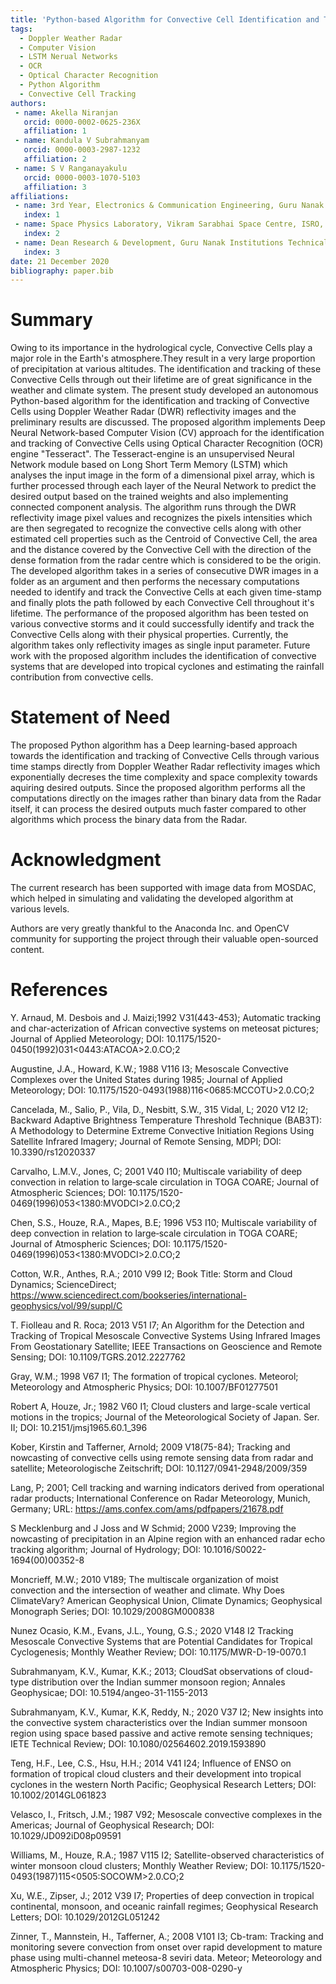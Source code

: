 ```yaml
---
title: 'Python-based Algorithm for Convective Cell Identification and Tracking using DWR Reflectivity Images'
tags:
  - Doppler Weather Radar
  - Computer Vision
  - LSTM Nerual Networks
  - OCR
  - Optical Character Recognition
  - Python Algorithm
  - Convective Cell Tracking
authors:
 - name: Akella Niranjan
   orcid: 0000-0002-0625-236X
   affiliation: 1
 - name: Kandula V Subrahmanyam
   orcid: 0000-0003-2987-1232
   affiliation: 2
 - name: S V Ranganayakulu
   orcid: 0000-0003-1070-5103
   affiliation: 3
affiliations:
 - name: 3rd Year, Electronics & Communication Engineering, Guru Nanak Institutions Technical Campus, Ibrahimpatnam, Telangana, India
   index: 1
 - name: Space Physics Laboratory, Vikram Sarabhai Space Centre, ISRO, Trivandrum, India
   index: 2
 - name: Dean Research & Development, Guru Nanak Institutions Technical Campus, Ibrahimpatnam, Telangana, India
   index: 3
date: 21 December 2020
bibliography: paper.bib
---
```


# Summary
Owing to its importance in the hydrological cycle, Convective Cells play a major role in the Earth's atmosphere.They result in a very large proportion of precipitation at various altitudes. The identification and tracking of these Convective Cells through out their lifetime are of great significance in the weather and climate system. The present study developed an autonomous Python-based algorithm for the identification and tracking of Convective Cells using Doppler Weather Radar (DWR) reflectivity images and the preliminary results are discussed. The proposed algorithm implements Deep Neural Network-based Computer Vision (CV) approach for the identification and tracking of Convective Cells using Optical Character Recognition (OCR) engine "Tesseract". The Tesseract-engine is an unsupervised Neural Network module based on Long Short Term Memory (LSTM) which analyses the input image in the form of a dimensional pixel array, which is further processed through each layer of the Neural Network to predict the desired output based on the trained weights and also implementing connected component analysis. The algorithm runs through the DWR reflectivity image pixel values and recognizes the pixels intensities which are then segregated to recognize the convective cells along with other estimated cell properties such as the Centroid of Convective Cell, the area and the distance covered by the Convective Cell with the  direction of the dense formation from the radar centre which is considered to be the origin. The developed algorithm takes in a series of consecutive DWR images in a folder as an argument and then performs the necessary computations needed to identify and track the Convective Cells at each given time-stamp and finally plots the path followed by each Convective Cell throughout it's lifetime. The performance of the proposed algorithm has been tested on various convective storms and it could successfully identify and track the Convective Cells along with their physical properties. Currently, the algorithm takes only reflectivity images as single input parameter. Future work with the proposed algorithm includes the identification of convective systems that are developed into tropical cyclones and estimating the rainfall contribution from convective cells.

# Statement of Need
The proposed Python algorithm has a Deep learning-based approach towards the identification and tracking of Convective Cells through various time stamps directly from Doppler Weather Radar reflectivity images which exponentially decreses the time complexity and space complexity towards aquiring desired outputs. Since the proposed algorithm performs all the computations directly on the images rather than binary data from the Radar itself, it can process the desired outputs much faster compared to other algorithms which process the binary data from the Radar. 

# Acknowledgment

The current research has been supported with image data from MOSDAC, which helped in simulating and validating the developed algorithm at various levels. 

Authors are very greatly thankful to the Anaconda Inc. and OpenCV community for supporting the project through their valuable open-sourced content.

# References

Y.  Arnaud,  M.  Desbois  and  J.  Maizi;1992 V31(443-453); Automatic  tracking  and  char-acterization  of  African  convective  systems  on  meteosat  pictures; Journal of Applied Meteorology; DOI: 10.1175/1520-0450(1992)031<0443:ATACOA>2.0.CO;2

Augustine, J.A., Howard, K.W.; 1988 V116 I3; Mesoscale Convective Complexes over the United States during 1985; Journal of Applied Meteorology; DOI: 10.1175/1520-0493(1988)116<0685:MCCOTU>2.0.CO;2

Cancelada, M., Salio, P., Vila, D., Nesbitt, S.W., 315 Vidal, L; 2020 V12 I2; Backward Adaptive Brightness Temperature Threshold Technique (BAB3T): A Methodology to Determine Extreme Convective Initiation Regions Using Satellite Infrared Imagery; Journal of Remote Sensing, MDPI; DOI: 10.3390/rs12020337

Carvalho, L.M.V., Jones, C; 2001 V40 I10; Multiscale variability of deep convection in relation to large‐scale circulation in TOGA COARE; Journal of Atmospheric Sciences; DOI: 10.1175/1520-0469(1996)053<1380:MVODCI>2.0.CO;2

Chen, S.S., Houze, R.A., Mapes, B.E; 1996 V53 I10; Multiscale variability of deep convection in relation to large‐scale circulation in TOGA COARE; Journal of Atmospheric Sciences; DOI: 10.1175/1520-0469(1996)053<1380:MVODCI>2.0.CO;2

Cotton, W.R., Anthes, R.A.; 2010 V99 I2; Book Title: Storm and Cloud Dynamics; ScienceDirect; https://www.sciencedirect.com/bookseries/international-geophysics/vol/99/suppl/C

T. Fiolleau and R. Roca; 2013 V51 I7; An Algorithm for the Detection and Tracking of Tropical Mesoscale Convective Systems Using Infrared Images From Geostationary Satellite; IEEE Transactions on Geoscience and Remote Sensing; DOI: 10.1109/TGRS.2012.2227762

Gray, W.M.; 1998 V67 I1; The formation of tropical cyclones. Meteorol; Meteorology and Atmospheric Physics; DOI: 10.1007/BF01277501

Robert A, Houze, Jr.; 1982 V60 I1; Cloud clusters and large-scale vertical motions in the tropics; Journal of the Meteorological Society of Japan. Ser. II; DOI: 10.2151/jmsj1965.60.1_396

Kober, Kirstin and Tafferner, Arnold; 2009 V18(75-84); Tracking and nowcasting of convective cells using remote sensing data from radar and satellite; Meteorologische Zeitschrift; DOI: 10.1127/0941-2948/2009/359

Lang, P; 2001; Cell tracking and warning indicators derived from operational radar products; International Conference on Radar Meteorology, Munich, Germany; URL: https://ams.confex.com/ams/pdfpapers/21678.pdf

S Mecklenburg and J Joss and W Schmid; 2000 V239; Improving the nowcasting of precipitation in an Alpine region with an enhanced radar echo tracking algorithm; Journal of Hydrology; DOI: 10.1016/S0022-1694(00)00352-8

Moncrieff, M.W.; 2010 V189; The multiscale organization of moist convection and the intersection of weather and climate. Why Does ClimateVary? American Geophysical Union, Climate Dynamics; Geophysical Monograph Series; DOI: 10.1029/2008GM000838

Nunez Ocasio, K.M., Evans, J.L., Young, G.S.; 2020 V148 I2 Tracking Mesoscale Convective Systems that are Potential Candidates for Tropical Cyclogenesis; Monthly Weather Review; DOI: 10.1175/MWR-D-19-0070.1

Subrahmanyam, K.V., Kumar, K.K.; 2013; CloudSat observations of cloud-type distribution over the Indian summer monsoon region; Annales Geophysicae; DOI: 10.5194/angeo-31-1155-2013

Subrahmanyam, K.V., Kumar, K.K, Reddy, N.; 2020 V37 I2; New insights into the convective system characteristics over the Indian summer monsoon region using space based passive and active remote sensing techniques; IETE Technical Review; DOI: 10.1080/02564602.2019.1593890

Teng, H.F., Lee, C.S., Hsu, H.H.; 2014 V41 I24; Influence of ENSO on formation of tropical cloud clusters and their development into tropical cyclones in the western North Pacific; Geophysical Research Letters; DOI: 10.1002/2014GL061823

Velasco, I., Fritsch, J.M.; 1987 V92; Mesoscale convective complexes in the Americas; Journal of Geophysical Research; DOI: 10.1029/JD092iD08p09591

Williams, M., Houze, R.A.; 1987 V115 I2; Satellite-observed characteristics of winter monsoon cloud clusters; Monthly Weather Review; DOI: 10.1175/1520-0493(1987)115<0505:SOCOWM>2.0.CO;2

Xu, W.E., Zipser, J.; 2012 V39 I7; Properties of deep convection in tropical continental, monsoon, and oceanic rainfall regimes; Geophysical Research Letters; DOI: 10.1029/2012GL051242

Zinner, T., Mannstein, H., Tafferner, A.; 2008 V101 I3; Cb-tram: Tracking and monitoring severe convection from onset over rapid development to mature phase using multi-channel meteosa-8 seviri data. Meteor; Meteorology and Atmospheric Physics; DOI: 10.1007/s00703-008-0290-y